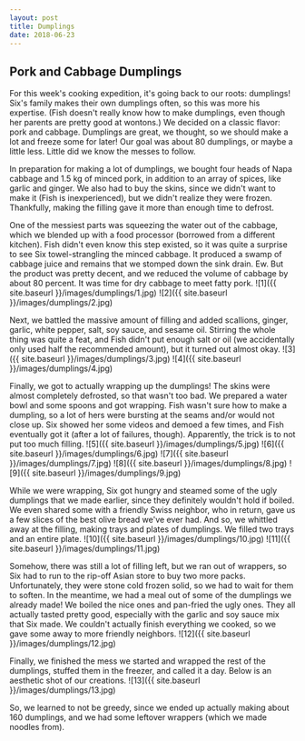 ```yaml
---
layout: post
title: Dumplings
date: 2018-06-23
---
```


## Pork and Cabbage Dumplings

For this week's cooking expedition, it's going back to our roots: dumplings! Six's family makes their own dumplings often, so this was more his expertise. (Fish doesn't really know how to make dumplings, even though her parents are pretty good at wontons.) We decided on a classic flavor: pork and cabbage. Dumplings are great, we thought, so we should make a lot and freeze some for later! Our goal was about 80 dumplings, or maybe a little less. Little did we know the messes to follow.

In preparation for making a lot of dumplings, we bought four heads of Napa cabbage and 1.5 kg of minced pork, in addition to an array of spices, like garlic and ginger. We also had to buy the skins, since we didn't want to make it (Fish is inexperienced), but we didn't realize they were frozen. Thankfully, making the filling gave it more than enough time to defrost.

One of the messiest parts was squeezing the water out of the cabbage, which we blended up with a food processor (borrowed from a different kitchen). Fish didn't even know this step existed, so it was quite a surprise to see Six towel-strangling the minced cabbage. It produced a swamp of cabbage juice and remains that we stomped down the sink drain. Ew. But the product was pretty decent, and we reduced the volume of cabbage by about 80 percent. It was time for dry cabbage to meet fatty pork.
![1]({{ site.baseurl }}/images/dumplings/1.jpg)
![2]({{ site.baseurl }}/images/dumplings/2.jpg)

Next, we battled the massive amount of filling and added scallions, ginger, garlic, white pepper, salt, soy sauce, and sesame oil. Stirring the whole thing was quite a feat, and Fish didn't put enough salt or oil (we accidentally only used half the recommended amount), but it turned out almost okay.
![3]({{ site.baseurl }}/images/dumplings/3.jpg)
![4]({{ site.baseurl }}/images/dumplings/4.jpg)

Finally, we got to actually wrapping up the dumplings! The skins were almost completely defrosted, so that wasn't too bad. We prepared a water bowl and some spoons and got wrapping. Fish wasn't sure how to make a dumpling, so a lot of hers were bursting at the seams and/or would not close up. Six showed her some videos and demoed a few times, and Fish eventually got it (after a lot of failures, though). Apparently, the trick is to not put too much filling.
![5]({{ site.baseurl }}/images/dumplings/5.jpg)
![6]({{ site.baseurl }}/images/dumplings/6.jpg)
![7]({{ site.baseurl }}/images/dumplings/7.jpg)
![8]({{ site.baseurl }}/images/dumplings/8.jpg)
![9]({{ site.baseurl }}/images/dumplings/9.jpg)

While we were wrapping, Six got hungry and steamed some of the ugly dumplings that we made earlier, since they definitely wouldn't hold if boiled. We even shared some with a friendly Swiss neighbor, who in return, gave us a few slices of the best olive bread we've ever had. And so, we whittled away at the filling, making trays and plates of dumplings. We filled two trays and an entire plate.
![10]({{ site.baseurl }}/images/dumplings/10.jpg)
![11]({{ site.baseurl }}/images/dumplings/11.jpg)

Somehow, there was still a lot of filling left, but we ran out of wrappers, so Six had to run to the rip-off Asian store to buy two more packs. Unfortunately, they were stone cold frozen solid, so we had to wait for them to soften. In the meantime, we had a meal out of some of the dumplings we already made! We boiled the nice ones and pan-fried the ugly ones. They all actually tasted pretty good, especially with the garlic and soy sauce mix that Six made. We couldn't actually finish everything we cooked, so we gave some away to more friendly neighbors.
![12]({{ site.baseurl }}/images/dumplings/12.jpg)

Finally, we finished the mess we started and wrapped the rest of the dumplings, stuffed them in the freezer, and called it a day. Below is an aesthetic shot of our creations.
![13]({{ site.baseurl }}/images/dumplings/13.jpg)

So, we learned to not be greedy, since we ended up actually making about 160 dumplings, and we had some leftover wrappers (which we made noodles from). 
